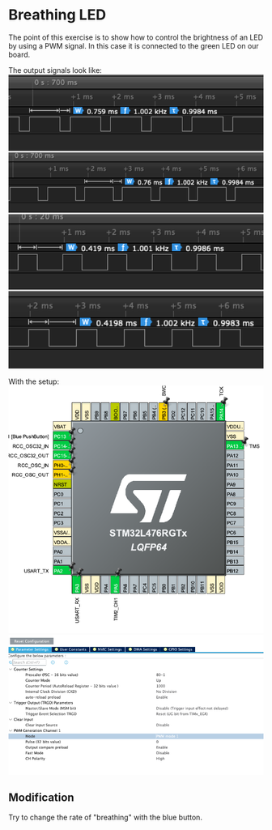 # Breathing LED
The point of this exercise is to show how to control the brightness of an LED by using a PWM signal.
In this case it is connected to the green LED on our board.

The output signals look like:
![image](sShots/sShot1.png)
![image](sShots/sShot2.png)
![image](sShots/sShot3.png)
![image](sShots/sShot4.png)

With the setup:
![image](sShots/pinOut.png)
![image](sShots/timer.png)

## Modification
Try to change the rate of "breathing" with the blue button.